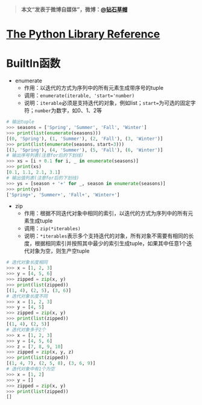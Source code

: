 > **本文“发表于微博自媒体”，微博：[@钻石草帽](https://weibo.com/strawhatchan)**

[The Python Library Reference](https://docs.python.org/3/library/index.html)
============================

# BuiltIn函数
- enumerate
	- 作用：以迭代的方式为序列中的所有元素生成带序号的tuple
	- 调用：`enumerate(iterable, 'start='number)`
	- 说明：`iterable`必须是支持迭代的对象，例如list；`start=`为可选的固定字符；`number`为数字，如0、1、2等
```python
# 输出tuple
>>> seasons = ['Spring', 'Summer', 'Fall', 'Winter']
>>> print(list(enumerate(seasons)))
[(0, 'Spring'), (1, 'Summer'), (2, 'Fall'), (3, 'Winter')]
>>> print(list(enumerate(seasons，start=3)))
[(3, 'Spring'), (4, 'Summer'), (5, 'Fall'), (6, 'Winter')]
# 输出序号列表(注意for后的下划线)
>>> xs = [i + 0.1 for i, _ in enumerate(seasons)]
>>> print(xs)
[0.1, 1.1, 2.1, 3.1]
# 输出值列表(注意for后的下划线)
>>> ys = [season + '+' for _, season in enumerate(seasons)]
>>> print(ys)
['Spring+', 'Summer+', 'Fall+', 'Winter+']
```
- zip
	- 作用：根据不同迭代对象中相同的索引，以迭代的方式为序列中的所有元素生成tuple
	- 调用：`zip(*iterables)`
	- 说明：`*iterables`表示多个支持迭代的对象，所有对象不需要有相同的长度，根据相同索引并按照其中最少的索引生成tuple，如果其中任意1个迭代对象为空，则生产空tuple
```python
# 迭代对象长度相同
>>> x = [1, 2, 3]
>>> y = [4, 5, 6]
>>> zipped = zip(x, y)
>>> print(list(zipped))
[(1, 4), (2, 5), (3, 6)]
# 迭代对象长度不同
>>> x = [1, 2, 3]
>>> y = [4, 5]
>>> zipped = zip(x, y)
>>> print(list(zipped))
[(1, 4), (2, 5)]
# 迭代对象多于2个
>>> x = [1, 2, 3]
>>> y = [4, 5, 6]
>>> z = [7, 8, 9, 10]
>>> zipped = zip(x, y, z)
>>> print(list(zipped))
[(1, 4, 7), (2, 5, 8), (3, 6, 9)]
# 迭代对象中有1个为空
>>> x = [1, 2]
>>> y = []
>>> zipped = zip(x, y)
>>> print(list(zipped))
[]
```

